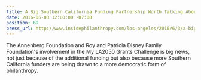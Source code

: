 ```yaml
---
title: A Big Southern California Funding Partnership Worth Talking About, Inside Philanthropy
date: 2016-06-03 12:00:00 -07:00
position: 69
press_url: http://www.insidephilanthropy.com/los-angeles/2016/6/3/a-big-southern-california-funding-partnership-worth-talking.html
---
```


The Annenberg Foundation and Roy and Patricia Disney Family Foundation's involvement in the My LA2050 Grants Challenge is big news, not just because of the additional funding but also because more Southern California funders are being drawn to a more democratic form of philanthropy.
